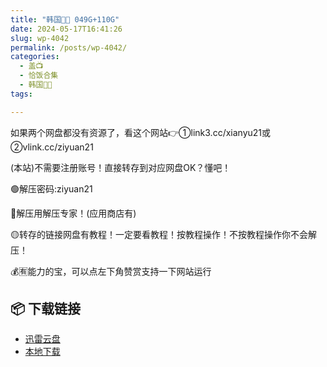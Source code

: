 ```yaml
---
title: "韩国🐷🐱 049G+110G"
date: 2024-05-17T16:41:26
slug: wp-4042
permalink: /posts/wp-4042/
categories:
  - 盖📺
  - 恰饭合集
  - 韩国🐷🐱
tags:

---
```


如果两个网盘都没有资源了，看这个网站👉①link3.cc/xianyu21或②vlink.cc/ziyuan21

(本站)不需要注册账号！直接转存到对应网盘OK？懂吧！

🟢解压密码:ziyuan21

🔵解压用解压专家！(应用商店有)

🟡转存的链接网盘有教程！一定要看教程！按教程操作！不按教程操作你不会解压！

💰🈶能力的宝，可以点左下角赞赏支持一下网站运行

## 📦 下载链接
- [迅雷云盘](https://blziyuan21.com/pay-download/4042?key=37929ec80f&down_id=0)
- [本地下载](https://blziyuan21.com/pay-download/4042?key=37929ec80f&down_id=1)

